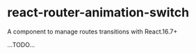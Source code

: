 # react-router-animation-switch

A component to manage routes transitions with React.16.7+

...TODO...